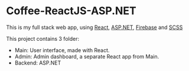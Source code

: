 # Coffee-ReactJS-ASP.NET
This is my full stack web app, using [React](https://reactjs.org), [ASP.NET](https://dotnet.microsoft.com/en-us/apps/aspnet), [Firebase](https://firebase.google.com/) and [SCSS](https://sass-lang.com/guide)

This project contains 3 folder:
- Main: User interface, made with React.
- Admin: Admin dashboard, a separate React app from Main.
- Backend: ASP.NET
